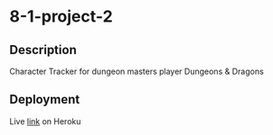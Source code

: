 # 8-1-project-2

## Description
Character Tracker for dungeon masters player Dungeons & Dragons

## Deployment
Live [link](https://dnd-dm-character-tracker.herokuapp.com/) on Heroku